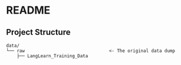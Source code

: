 # README


## Project Structure

```
data/
└── raw                                <- The original data dump
    ├── LangLearn_Training_Data
```
